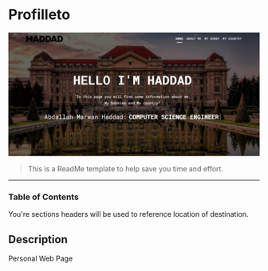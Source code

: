 # Profilleto

![Project Image](https://github.com/Haddad1995/Profilleto/blob/main/Profile.png?raw=true)

> This is a ReadMe template to help save you time and effort.
---

### Table of Contents
You're sections headers will be used to reference location of destination.


## Description

Personal  Web Page 
